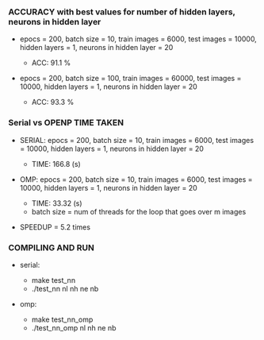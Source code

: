 ### ACCURACY with best values for number of hidden layers, neurons in hidden layer

* epocs = 200, batch size = 10, train images = 6000, test images = 10000, hidden layers = 1, neurons in hidden layer = 20
  * ACC: 91.1 %

* epocs = 200, batch size = 100, train images = 60000, test images = 10000, hidden layers = 1, neurons in hidden layer = 20 
  * ACC: 93.3 %


### Serial vs OPENP TIME TAKEN

* SERIAL: epocs = 200, batch size = 10, train images = 6000, test images = 10000, hidden layers = 1, neurons in hidden layer = 20
    * TIME: 166.8 (s)

* OMP: epocs = 200, batch size = 10, train images = 6000, test images = 10000, hidden layers = 1, neurons in hidden layer = 20
  * TIME: 33.32 (s)
  * batch size = num of threads for the loop that goes over m images

* SPEEDUP = 5.2 times


### COMPILING AND RUN

* serial: 
  * make test_nn
  * ./test_nn nl nh ne nb

* omp:
  * make test_nn_omp
  * ./test_nn_omp nl nh ne nb